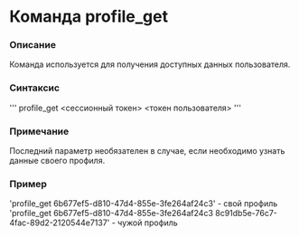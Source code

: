 # Команда profile_get

### Описание
Команда используется для получения доступных данных пользователя.

### Cинтаксиc
'''
profile_get <сессионный токен> <токен пользователя>
'''

### Примечание
Последний параметр необязателен в случае, если необходимо узнать данные своего профиля.

### Пример
'profile_get 6b677ef5-d810-47d4-855e-3fe264af24c3' - свой профиль
'profile_get 6b677ef5-d810-47d4-855e-3fe264af24c3 8c91db5e-76c7-4fac-89d2-2120544e7137' - чужой профиль

